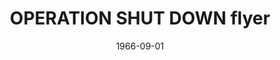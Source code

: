 --- 
title: OPERATION SHUT DOWN flyer
layout: "tc-single"
hasContentInGallery: true
date: 1966-09-01
--- 